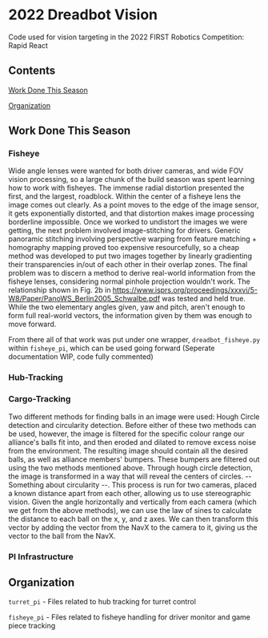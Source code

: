 # 2022 Dreadbot Vision

Code used for vision targeting in the 2022 FIRST Robotics Competition: Rapid React

## Contents

[Work Done This Season](#work-done-this-season)

[Organization](#organization)

## Work Done This Season

### Fisheye

Wide angle lenses were wanted for both driver cameras, and wide FOV vision processing, so a large chunk of the build season was spent learning how to work 
with fisheyes. The immense radial distortion presented the first, and the largest, roadblock. Within the center of a fisheye lens the image comes out
clearly. As a point moves to the edge of the image sensor, it gets exponentially distorted, and that distortion makes image processing borderline
impossible. Once we worked to undistort the images we were getting, the next problem involved image-stitching for drivers. Generic panoramic stitching 
involving perspective warping from feature matching + homography mapping proved too expensive resourcefully, so a cheap method was developed to put two 
images together by linearly gradienting their transparencies in/out of each other in their overlap zones. The final problem was to discern a method to 
derive real-world information from the fisheye lenses, considering normal pinhole projection wouldn't work. The relationship shown in Fig. 2b in
https://www.isprs.org/proceedings/xxxvi/5-W8/Paper/PanoWS_Berlin2005_Schwalbe.pdf was tested and held true. While the two elementary angles given, yaw and 
pitch, aren't enough to form full real-world vectors, the information given by them was enough to move forward.

From there all of that work was put under one wrapper, ```dreadbot_fisheye.py``` within ```fisheye_pi```, which can be used going forward
(Seperate documentation WIP, code fully commented)

### Hub-Tracking


### Cargo-Tracking
Two different methods for finding balls in an image were used: Hough Circle detection and circularity detection. Before either of these two methods can be used, however, the image is filtered for the specific colour range our alliance's balls fit into, and then eroded and dilated to remove excess noise from the environment. The resulting image should contain all the desired balls, as well as alliance members' bumpers. These bumpers are filtered out using the two methods mentioned above. Through hough circle detection, the image is transformed in a way that will reveal the centers of circles. -- Something about circularity --. This process is run for two cameras, placed a known distance apart from each other, allowing us to use stereographic vision. Given the angle horizontally and vertically from each camera (which we get from the above methods), we can use the law of sines to calculate the distance to each ball on the x, y, and z axes. We can then transform this vector by adding the vector from the NavX to the camera to it, giving us the vector to the ball from the NavX.

### PI Infrastructure


## Organization

```turret_pi``` - Files related to hub tracking for turret control

```fisheye_pi``` - Files related to fisheye handling for driver monitor and game piece tracking


